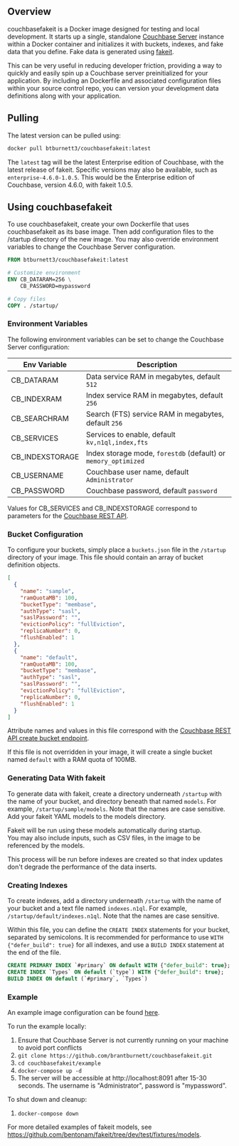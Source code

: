 ## Overview

couchbasefakeit is a Docker image designed for testing and local development.  It starts up a single, standalone [Couchbase Server](http://couchbase.com) instance within a Docker container and initializes it with buckets, indexes, and fake data that you define.  Fake data is generated using [fakeit](https://www.npmjs.com/package/fakeit).

This can be very useful in reducing developer friction, providing a way to quickly and easily spin up a Couchbase server preinitialized for your application.  By including an Dockerfile and associated configuration files within your source control repo, you can version your development data definitions along with your application.

## Pulling

The latest version can be pulled using:

```sh
docker pull btburnett3/couchbasefakeit:latest
```

The `latest` tag will be the latest Enterprise edition of Couchbase, with the latest release of fakeit.  Specific versions may also be available, such as `enterprise-4.6.0-1.0.5`.  This would be the Enterprise edition of Couchbase, version 4.6.0, with fakeit 1.0.5.

## Using couchbasefakeit

To use couchbasefakeit, create your own Dockerfile that uses couchbasefakeit as its base image.  Then add configuration files to the /startup directory of the new image.  You may also override environment variables to change the Couchbase Server configuration.

```dockerfile
FROM btburnett3/couchbasefakeit:latest

# Customize environment
ENV CB_DATARAM=256 \
    CB_PASSWORD=mypassword

# Copy files
COPY . /startup/
```

### Environment Variables

The following environment variables can be set to change the Couchbase Server configuration:

| Env Variable    | Description                                                    |
| ------------    | -----------                                                    |
| CB_DATARAM      | Data service RAM in megabytes, default `512`                   |
| CB_INDEXRAM     | Index service RAM in megabytes, default `256`                  |
| CB_SEARCHRAM    | Search (FTS) service RAM in megabytes, default `256`           |
| CB_SERVICES     | Services to enable, default `kv,n1ql,index,fts`                |
| CB_INDEXSTORAGE | Index storage mode, `forestdb` (default) or `memory_optimized` |
| CB_USERNAME     | Couchbase user name, default `Administrator`                   |
| CB_PASSWORD     | Couchbase password, default `password`                         |

Values for CB_SERVICES and CB_INDEXSTORAGE correspond to parameters for the [Couchbase REST API](https://developer.couchbase.com/documentation/server/4.6/rest-api/rest-endpoints-all.html).

### Bucket Configuration

To configure your buckets, simply place a `buckets.json` file in the `/startup` directory of your image.  This file should contain an array of bucket definition objects.

```json
[
  {
    "name": "sample",
    "ramQuotaMB": 100,
    "bucketType": "membase",
    "authType": "sasl",
    "saslPassword": "",
    "evictionPolicy": "fullEviction",
    "replicaNumber": 0,
    "flushEnabled": 1
  },
  {
    "name": "default",
    "ramQuotaMB": 100,
    "bucketType": "membase",
    "authType": "sasl",
    "saslPassword": "",
    "evictionPolicy": "fullEviction",
    "replicaNumber": 0,
    "flushEnabled": 1
  }
]
```

Attribute names and values in this file correspond with the [Couchbase REST API create bucket endpoint](https://developer.couchbase.com/documentation/server/4.6/rest-api/rest-bucket-create.html).

If this file is not overridden in your image, it will create a single bucket named `default` with a RAM quota of 100MB.

### Generating Data With fakeit

To generate data with fakeit, create a directory underneath `/startup` with the name of your bucket, and directory beneath that named `models`.  For example, `/startup/sample/models`.  Note that the names are case sensitive.  Add your fakeit YAML models to the models directory.

Fakeit will be run using these models automatically during startup.  
You may also include inputs, such as CSV files, in the image to be referenced by the models.

This process will be run before indexes are created so that index updates don't degrade the performance of the data inserts.

### Creating Indexes

To create indexes, add a directory underneath `/startup` with the name of your bucket and a text file named `indexes.n1ql`.  For example, `/startup/default/indexes.n1ql`.  Note that the names are case sensitive.

Within this file, you can define the `CREATE INDEX` statements for your bucket, separated by semicolons.  It is recommended for performance to use `WITH {"defer_build": true}` for all indexes, and use a `BUILD INDEX` statement at the end of the file.

```sql
CREATE PRIMARY INDEX `#primary` ON default WITH {"defer_build": true};
CREATE INDEX `Types` ON default (`type`) WITH {"defer_build": true};
BUILD INDEX ON default (`#primary`, `Types`)
```

### Example

An example image configuration can be found [here](example/).

To run the example locally:

1. Ensure that Couchbase Server is not currently running on your machine to avoid port conflicts
2. `git clone https://github.com/brantburnett/couchbasefakeit.git`
3. `cd couchbasefakeit/example`
4. `docker-compose up -d`
5. The server will be accessible at http://localhost:8091 after 15-30 seconds. The username is "Administrator", password is "mypassword".

To shut down and cleanup:

1. `docker-compose down`

For more detailed examples of fakeit models, see https://github.com/bentonam/fakeit/tree/dev/test/fixtures/models.